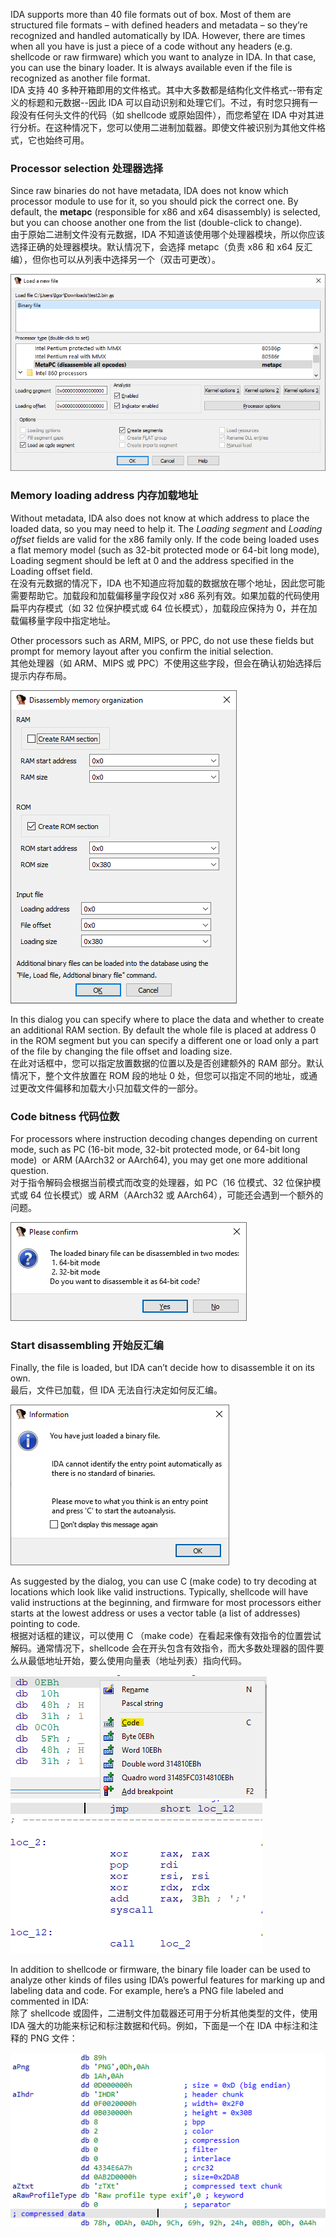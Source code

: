 IDA supports more than 40 file formats out of box. Most of them are structured file formats – with defined headers and metadata – so they’re recognized and handled automatically by IDA. However, there are times when all you have is just a piece of a code without any headers (e.g. shellcode or raw firmware) which you want to analyze in IDA. In that case, you can use the binary loader. It is always available even if the file is recognized as another file format.  
IDA 支持 40 多种开箱即用的文件格式。其中大多数都是结构化文件格式--带有定义的标题和元数据--因此 IDA 可以自动识别和处理它们。不过，有时您只拥有一段没有任何头文件的代码（如 shellcode 或原始固件），而您希望在 IDA 中对其进行分析。在这种情况下，您可以使用二进制加载器。即使文件被识别为其他文件格式，它也始终可用。

### Processor selection 处理器选择

Since raw binaries do not have metadata, IDA does not know which processor module to use for it, so you should pick the correct one. By default, the **metapc** (responsible for x86 and x64 disassembly) is selected, but you can choose another one from the list (double-click to change).  
由于原始二进制文件没有元数据，IDA 不知道该使用哪个处理器模块，所以你应该选择正确的处理器模块。默认情况下，会选择 metapc（负责 x86 和 x64 反汇编），但你也可以从列表中选择另一个（双击可更改）。

![](assets/2021/05/binfile_default.png)

### Memory loading address 内存加载地址

Without metadata, IDA also does not know at which address to place the loaded data, so you may need to help it. The _Loading segment_ and _Loading offset_ fields are valid for the x86 family only. If the code being loaded uses a flat memory model (such as 32-bit protected mode or 64-bit long mode), Loading segment should be left at 0 and the address specified in the Loading offset field.  
在没有元数据的情况下，IDA 也不知道应将加载的数据放在哪个地址，因此您可能需要帮助它。加载段和加载偏移量字段仅对 x86 系列有效。如果加载的代码使用扁平内存模式（如 32 位保护模式或 64 位长模式），加载段应保持为 0，并在加载偏移量字段中指定地址。

Other processors such as ARM, MIPS, or PPC, do not use these fields but prompt for memory layout after you confirm the initial selection.  
其他处理器（如 ARM、MIPS 或 PPC）不使用这些字段，但会在确认初始选择后提示内存布局。

![](assets/2021/05/binfile_memory.png)

In this dialog you can specify where to place the data and whether to create an additional RAM section. By default the whole file is placed at address 0 in the ROM segment but you can specify a different one or load only a part of the file by changing the file offset and loading size.  
在此对话框中，您可以指定放置数据的位置以及是否创建额外的 RAM 部分。默认情况下，整个文件放置在 ROM 段的地址 0 处，但您可以指定不同的地址，或通过更改文件偏移和加载大小只加载文件的一部分。

### Code bitness 代码位数

For processors where instruction decoding changes depending on current mode, such as PC (16-bit mode, 32-bit protected mode, or 64-bit long mode)  or ARM (AArch32 or AArch64), you may get one more additional question.  
对于指令解码会根据当前模式而改变的处理器，如 PC（16 位模式、32 位保护模式或 64 位长模式）或 ARM（AArch32 或 AArch64），可能还会遇到一个额外的问题。

![](assets/2021/05/binfile_bitness.png)

### Start disassembling 开始反汇编

Finally, the file is loaded, but IDA can’t decide how to disassemble it on its own.  
最后，文件已加载，但 IDA 无法自行决定如何反汇编。

![](assets/2021/05/binfile_decoding.png)

As suggested by the dialog, you can use C (make code) to try decoding at locations which look like valid instructions. Typically, shellcode will have valid instructions at the beginning, and firmware for most processors either starts at the lowest address or uses a vector table (a list of addresses) pointing to code.  
根据对话框的建议，可以使用 C （make code）在看起来像有效指令的位置尝试解码。通常情况下，shellcode 会在开头包含有效指令，而大多数处理器的固件要么从最低地址开始，要么使用向量表（地址列表）指向代码。

![](assets/2021/05/binfile_shellcode1-e1622214211102.png)  
![](assets/2021/05/binfile_shellcode2.png) 

In addition to shellcode or firmware, the binary file loader can be used to analyze other kinds of files using IDA’s powerful features for marking up and labeling data and code. For example, here’s a PNG file labeled and commented in IDA:  
除了 shellcode 或固件，二进制文件加载器还可用于分析其他类型的文件，使用 IDA 强大的功能来标记和标注数据和代码。例如，下面是一个在 IDA 中标注和注释的 PNG 文件：

![](assets/2021/05/binfile_png.png)